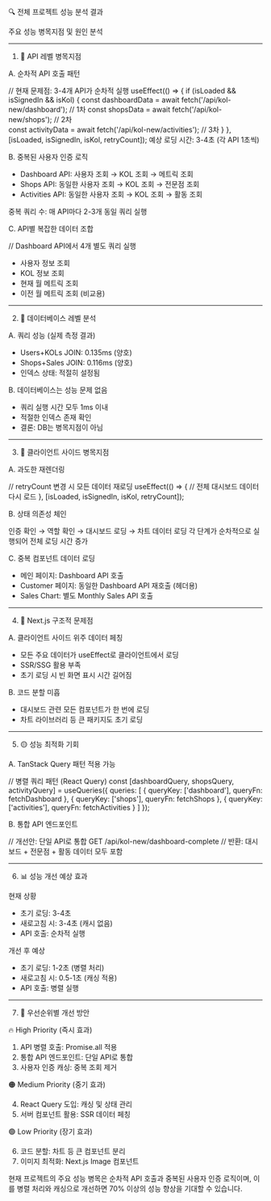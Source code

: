 🔍 전체 프로젝트 성능 분석 결과

  주요 성능 병목지점 및 원인 분석

  ---
  1. 🔴 API 레벨 병목지점

  A. 순차적 API 호출 패턴

  // 현재 문제점: 3-4개 API가 순차적 실행
  useEffect(() => {
    if (isLoaded && isSignedIn && isKol) {
      const dashboardData = await fetch('/api/kol-new/dashboard');  // 1차
      const shopsData = await fetch('/api/kol-new/shops');          // 2차  
      const activityData = await fetch('/api/kol-new/activities');  // 3차
    }
  }, [isLoaded, isSignedIn, isKol, retryCount]);
  예상 로딩 시간: 3-4초 (각 API 1초씩)

  B. 중복된 사용자 인증 로직

  - Dashboard API: 사용자 조회 → KOL 조회 → 메트릭 조회
  - Shops API: 동일한 사용자 조회 → KOL 조회 → 전문점 조회
  - Activities API: 동일한 사용자 조회 → KOL 조회 → 활동 조회

  중복 쿼리 수: 매 API마다 2-3개 동일 쿼리 실행

  C. API별 복잡한 데이터 조합

  // Dashboard API에서 4개 별도 쿼리 실행
  - 사용자 정보 조회
  - KOL 정보 조회
  - 현재 월 메트릭 조회
  - 이전 월 메트릭 조회 (비교용)

  ---
  2. 🔴 데이터베이스 레벨 분석

  A. 쿼리 성능 (실제 측정 결과)

  - Users+KOLs JOIN: 0.135ms (양호)
  - Shops+Sales JOIN: 0.116ms (양호)
  - 인덱스 상태: 적절히 설정됨

  B. 데이터베이스는 성능 문제 없음

  - 쿼리 실행 시간 모두 1ms 이내
  - 적절한 인덱스 존재 확인
  - 결론: DB는 병목지점이 아님

  ---
  3. 🔴 클라이언트 사이드 병목지점

  A. 과도한 재렌더링

  // retryCount 변경 시 모든 데이터 재로딩
  useEffect(() => {
    // 전체 대시보드 데이터 다시 로드
  }, [isLoaded, isSignedIn, isKol, retryCount]);

  B. 상태 의존성 체인

  인증 확인 → 역할 확인 → 대시보드 로딩 → 차트 데이터 로딩
  각 단계가 순차적으로 실행되어 전체 로딩 시간 증가

  C. 중복 컴포넌트 데이터 로딩

  - 메인 페이지: Dashboard API 호출
  - Customer 페이지: 동일한 Dashboard API 재호출 (헤더용)
  - Sales Chart: 별도 Monthly Sales API 호출

  ---
  4. 🔴 Next.js 구조적 문제점

  A. 클라이언트 사이드 위주 데이터 페칭

  - 모든 주요 데이터가 useEffect로 클라이언트에서 로딩
  - SSR/SSG 활용 부족
  - 초기 로딩 시 빈 화면 표시 시간 길어짐

  B. 코드 분할 미흡

  - 대시보드 관련 모든 컴포넌트가 한 번에 로딩
  - 차트 라이브러리 등 큰 패키지도 초기 로딩

  ---
  5. 🟡 성능 최적화 기회

  A. TanStack Query 패턴 적용 가능

  // 병렬 쿼리 패턴 (React Query)
  const [dashboardQuery, shopsQuery, activityQuery] = useQueries({
    queries: [
      { queryKey: ['dashboard'], queryFn: fetchDashboard },
      { queryKey: ['shops'], queryFn: fetchShops },
      { queryKey: ['activities'], queryFn: fetchActivities }
    ]
  });

  B. 통합 API 엔드포인트

  // 개선안: 단일 API로 통합
  GET /api/kol-new/dashboard-complete
  // 반환: 대시보드 + 전문점 + 활동 데이터 모두 포함

  ---
  6. 📊 성능 개선 예상 효과

  현재 상황

  - 초기 로딩: 3-4초
  - 새로고침 시: 3-4초 (캐시 없음)
  - API 호출: 순차적 실행

  개선 후 예상

  - 초기 로딩: 1-2초 (병렬 처리)
  - 새로고침 시: 0.5-1초 (캐싱 적용)
  - API 호출: 병렬 실행

  ---
  7. 🎯 우선순위별 개선 방안

  🔥 High Priority (즉시 효과)

  1. API 병렬 호출: Promise.all 적용
  2. 통합 API 엔드포인트: 단일 API로 통합
  3. 사용자 인증 캐싱: 중복 조회 제거

  🟠 Medium Priority (중기 효과)

  4. React Query 도입: 캐싱 및 상태 관리
  5. 서버 컴포넌트 활용: SSR 데이터 페칭

  🟢 Low Priority (장기 효과)

  6. 코드 분할: 차트 등 큰 컴포넌트 분리
  7. 이미지 최적화: Next.js Image 컴포넌트

  현재 프로젝트의 주요 성능 병목은 순차적 API 호출과 중복된 사용자 인증 로직이며, 이를 병렬
  처리와 캐싱으로 개선하면 70% 이상의 성능 향상을 기대할 수 있습니다.

